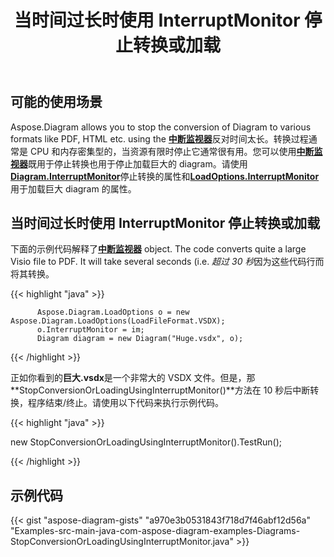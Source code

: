 ﻿---
title: 当时间过长时使用 InterruptMonitor 停止转换或加载
type: docs
weight: 30
url: /zh/java/stop-conversion-or-loading-using-interruptmonitor-when-it-is-taking-too-long/
---
## **可能的使用场景**

Aspose.Diagram allows you to stop the conversion of Diagram to various formats like PDF, HTML etc. using the [**中断监视器**](https://reference.aspose.com/diagram/java/com.aspose.diagram/InterruptMonitor)反对时间太长。转换过程通常是 CPU 和内存密集型的，当资源有限时停止它通常很有用。您可以使用[**中断监视器**](https://reference.aspose.com/diagram/java/com.aspose.diagram/InterruptMonitor)既用于停止转换也用于停止加载巨大的 diagram。请使用[**Diagram.InterruptMonitor**](https://reference.aspose.com/diagram/java/com.aspose.diagram/loadoptions#InterruptMonitor)停止转换的属性和[**LoadOptions.InterruptMonitor**](https://reference.aspose.com/diagram/java/com.aspose.diagram/loadoptions#InterruptMonitor)用于加载巨大 diagram 的属性。

## **当时间过长时使用 InterruptMonitor 停止转换或加载**

下面的示例代码解释了[**中断监视器**](https://reference.aspose.com/diagram/java/com.aspose.diagram/InterruptMonitor) object. The code converts quite a large Visio file to PDF. It will take several seconds (i.e. *超过 30 秒*因为这些代码行而将其转换。

{{< highlight "java" >}}

	      Aspose.Diagram.LoadOptions o = new Aspose.Diagram.LoadOptions(LoadFileFormat.VSDX);
	      o.InterruptMonitor = im;
	      Diagram diagram = new Diagram("Huge.vsdx", o);

{{< /highlight >}}

正如你看到的**巨大.vsdx**是一个非常大的 VSDX 文件。但是，那**StopConversionOrLoadingUsingInterruptMonitor()**方法在 10 秒后中断转换，程序结束/终止。请使用以下代码来执行示例代码。

{{< highlight "java" >}}

 new StopConversionOrLoadingUsingInterruptMonitor().TestRun();

{{< /highlight >}}

## **示例代码**
{{< gist "aspose-diagram-gists" "a970e3b0531843f718d7f46abf12d56a" "Examples-src-main-java-com-aspose-diagram-examples-Diagrams-StopConversionOrLoadingUsingInterruptMonitor.java" >}}
